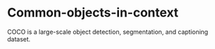# Common-objects-in-context
COCO is a large-scale object detection, segmentation, and captioning dataset.
